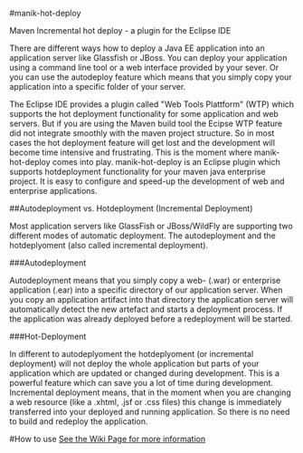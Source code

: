#manik-hot-deploy

Maven Incremental hot deploy - a plugin for the Eclipse IDE


There are different ways how to deploy a Java EE application into an application server 
like Glassfish or JBoss. You can deploy your application using a command line tool or a 
web interface provided by your sever. Or you can use the autodeploy feature which means 
that you simply copy your application into a specific folder of your server.

The Eclipse IDE provides a plugin called "Web Tools Plattform" (WTP) which supports the 
hot deployment functionality for some application and web servers. But if you are using 
the Maven build tool the Ecipse WTP feature did not integrate smoothly with the maven 
project structure. So in most cases the hot deployment feature will get lost and the 
development will become time intensive and frustrating. This is the moment 
where manik-hot-deploy comes into play. manik-hot-deploy is an Eclipse plugin which supports 
hotdeployment functionality for your maven java enterprise project. It is easy to configure 
and speed-up the development of web and enterprise applications.



##Autodeployment vs. Hotdeployment (Incremental Deployment)

Most application servers like GlassFish or JBoss/WildFly are supporting two different modes of 
automatic deployment. The autodeployment and the hotdeplyoment (also called incremental 
deployment).

###Autodeployment

Autodeployment means that you simply copy a web- (.war) or enterprise application (.ear) 
into a specific directory of our application server. When you copy an application artifact 
into that directory the application server will automatically detect the 
new artefact and starts a deployment process. If the application was already deployed before 
a redeployment will be started.

###Hot-Deployment

In different to autodeplyoment the hotdeplyoment (or incremental deployment) will not deploy 
the whole application but parts of your application which are updated or changed during 
development. This is a powerful feature which can save you a lot of time during development. 
Incremental deployment means, that in the moment when you are changing a web resource 
(like a .xhtml, .jsf or .css files) this change is immediately transferred into your deployed 
and running application. So there is no need to build and redeploy the application.


#How to use
[See the Wiki Page for more information](https://github.com/rsoika/manik-hot-deploy/wiki)

